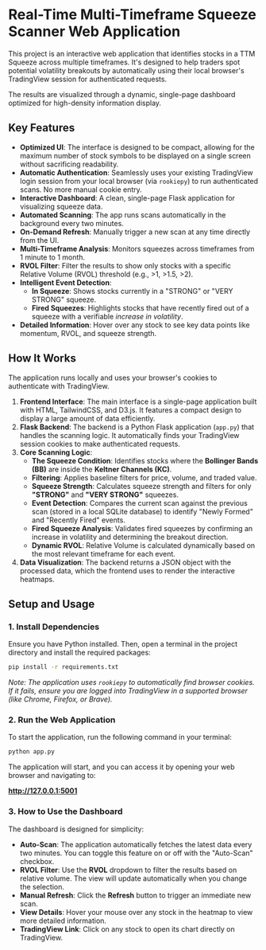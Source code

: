 # Real-Time Multi-Timeframe Squeeze Scanner Web Application

This project is an interactive web application that identifies stocks in a TTM Squeeze across multiple timeframes. It's designed to help traders spot potential volatility breakouts by automatically using their local browser's TradingView session for authenticated requests.

The results are visualized through a dynamic, single-page dashboard optimized for high-density information display.

## Key Features

-   **Optimized UI**: The interface is designed to be compact, allowing for the maximum number of stock symbols to be displayed on a single screen without sacrificing readability.
-   **Automatic Authentication**: Seamlessly uses your existing TradingView login session from your local browser (via `rookiepy`) to run authenticated scans. No more manual cookie entry.
-   **Interactive Dashboard**: A clean, single-page Flask application for visualizing squeeze data.
-   **Automated Scanning**: The app runs scans automatically in the background every two minutes.
-   **On-Demand Refresh**: Manually trigger a new scan at any time directly from the UI.
-   **Multi-Timeframe Analysis**: Monitors squeezes across timeframes from 1 minute to 1 month.
-   **RVOL Filter**: Filter the results to show only stocks with a specific Relative Volume (RVOL) threshold (e.g., >1, >1.5, >2).
-   **Intelligent Event Detection**:
    -   **In Squeeze**: Shows stocks currently in a "STRONG" or "VERY STRONG" squeeze.
    -   **Fired Squeezes**: Highlights stocks that have recently fired out of a squeeze with a verifiable *increase in volatility*.
-   **Detailed Information**: Hover over any stock to see key data points like momentum, RVOL, and squeeze strength.

## How It Works

The application runs locally and uses your browser's cookies to authenticate with TradingView.

1.  **Frontend Interface**: The main interface is a single-page application built with HTML, TailwindCSS, and D3.js. It features a compact design to display a large amount of data efficiently.
2.  **Flask Backend**: The backend is a Python Flask application (`app.py`) that handles the scanning logic. It automatically finds your TradingView session cookies to make authenticated requests.
3.  **Core Scanning Logic**:
    -   **The Squeeze Condition**: Identifies stocks where the **Bollinger Bands (BB)** are inside the **Keltner Channels (KC)**.
    -   **Filtering**: Applies baseline filters for price, volume, and traded value.
    -   **Squeeze Strength**: Calculates squeeze strength and filters for only **"STRONG"** and **"VERY STRONG"** squeezes.
    -   **Event Detection**: Compares the current scan against the previous scan (stored in a local SQLite database) to identify "Newly Formed" and "Recently Fired" events.
    -   **Fired Squeeze Analysis**: Validates fired squeezes by confirming an increase in volatility and determining the breakout direction.
    -   **Dynamic RVOL**: Relative Volume is calculated dynamically based on the most relevant timeframe for each event.
4.  **Data Visualization**: The backend returns a JSON object with the processed data, which the frontend uses to render the interactive heatmaps.

## Setup and Usage

### 1. Install Dependencies

Ensure you have Python installed. Then, open a terminal in the project directory and install the required packages:

```bash
pip install -r requirements.txt
```
*Note: The application uses `rookiepy` to automatically find browser cookies. If it fails, ensure you are logged into TradingView in a supported browser (like Chrome, Firefox, or Brave).*

### 2. Run the Web Application

To start the application, run the following command in your terminal:

```bash
python app.py
```

The application will start, and you can access it by opening your web browser and navigating to:

**http://127.0.0.1:5001**

### 3. How to Use the Dashboard

The dashboard is designed for simplicity:

-   **Auto-Scan**: The application automatically fetches the latest data every two minutes. You can toggle this feature on or off with the "Auto-Scan" checkbox.
-   **RVOL Filter**: Use the **RVOL** dropdown to filter the results based on relative volume. The view will update automatically when you change the selection.
-   **Manual Refresh**: Click the **Refresh** button to trigger an immediate new scan.
-   **View Details**: Hover your mouse over any stock in the heatmap to view more detailed information.
-   **TradingView Link**: Click on any stock to open its chart directly on TradingView.
